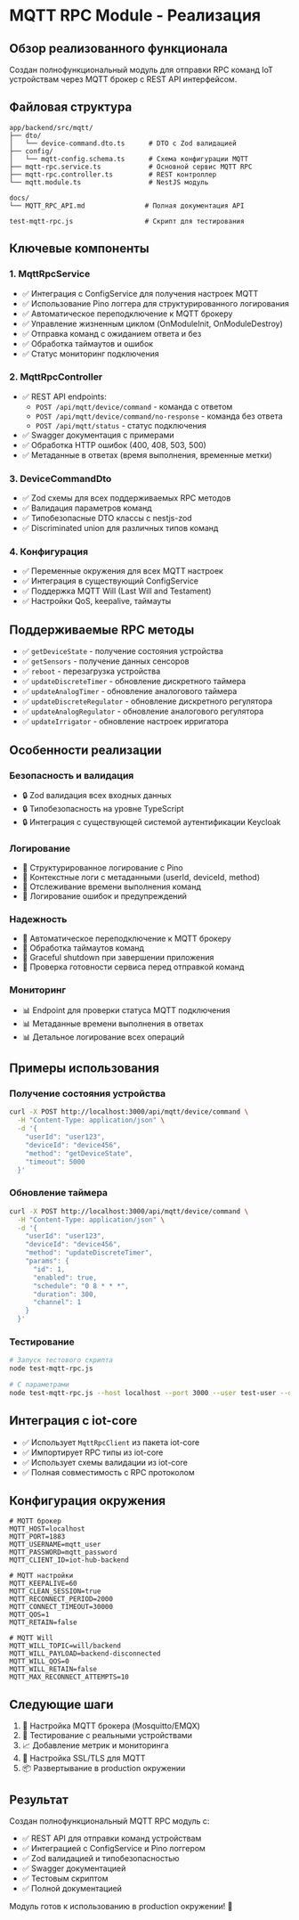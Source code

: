 # MQTT RPC Module - Реализация

## Обзор реализованного функционала

Создан полнофункциональный модуль для отправки RPC команд IoT устройствам через MQTT брокер с REST API интерфейсом.

## Файловая структура

```
app/backend/src/mqtt/
├── dto/
│   └── device-command.dto.ts      # DTO с Zod валидацией
├── config/
│   └── mqtt-config.schema.ts      # Схема конфигурации MQTT
├── mqtt-rpc.service.ts            # Основной сервис MQTT RPC
├── mqtt-rpc.controller.ts         # REST контроллер
└── mqtt.module.ts                 # NestJS модуль

docs/
└── MQTT_RPC_API.md               # Полная документация API

test-mqtt-rpc.js                  # Скрипт для тестирования
```

## Ключевые компоненты

### 1. MqttRpcService

- ✅ Интеграция с ConfigService для получения настроек MQTT
- ✅ Использование Pino логгера для структурированного логирования
- ✅ Автоматическое переподключение к MQTT брокеру
- ✅ Управление жизненным циклом (OnModuleInit, OnModuleDestroy)
- ✅ Отправка команд с ожиданием ответа и без
- ✅ Обработка таймаутов и ошибок
- ✅ Статус мониторинг подключения

### 2. MqttRpcController

- ✅ REST API endpoints:
  - `POST /api/mqtt/device/command` - команда с ответом
  - `POST /api/mqtt/device/command/no-response` - команда без ответа
  - `POST /api/mqtt/status` - статус подключения
- ✅ Swagger документация с примерами
- ✅ Обработка HTTP ошибок (400, 408, 503, 500)
- ✅ Метаданные в ответах (время выполнения, временные метки)

### 3. DeviceCommandDto

- ✅ Zod схемы для всех поддерживаемых RPC методов
- ✅ Валидация параметров команд
- ✅ Типобезопасные DTO классы с nestjs-zod
- ✅ Discriminated union для различных типов команд

### 4. Конфигурация

- ✅ Переменные окружения для всех MQTT настроек
- ✅ Интеграция в существующий ConfigService
- ✅ Поддержка MQTT Will (Last Will and Testament)
- ✅ Настройки QoS, keepalive, таймауты

## Поддерживаемые RPC методы

- ✅ `getDeviceState` - получение состояния устройства
- ✅ `getSensors` - получение данных сенсоров
- ✅ `reboot` - перезагрузка устройства
- ✅ `updateDiscreteTimer` - обновление дискретного таймера
- ✅ `updateAnalogTimer` - обновление аналогового таймера
- ✅ `updateDiscreteRegulator` - обновление дискретного регулятора
- ✅ `updateAnalogRegulator` - обновление аналогового регулятора
- ✅ `updateIrrigator` - обновление настроек ирригатора

## Особенности реализации

### Безопасность и валидация

- 🔒 Zod валидация всех входных данных
- 🔒 Типобезопасность на уровне TypeScript
- 🔒 Интеграция с существующей системой аутентификации Keycloak

### Логирование

- 📝 Структурированное логирование с Pino
- 📝 Контекстные логи с метаданными (userId, deviceId, method)
- 📝 Отслеживание времени выполнения команд
- 📝 Логирование ошибок и предупреждений

### Надежность

- 🔄 Автоматическое переподключение к MQTT брокеру
- 🔄 Обработка таймаутов команд
- 🔄 Graceful shutdown при завершении приложения
- 🔄 Проверка готовности сервиса перед отправкой команд

### Мониторинг

- 📊 Endpoint для проверки статуса MQTT подключения
- 📊 Метаданные времени выполнения в ответах
- 📊 Детальное логирование всех операций

## Примеры использования

### Получение состояния устройства

```bash
curl -X POST http://localhost:3000/api/mqtt/device/command \
  -H "Content-Type: application/json" \
  -d '{
    "userId": "user123",
    "deviceId": "device456",
    "method": "getDeviceState",
    "timeout": 5000
  }'
```

### Обновление таймера

```bash
curl -X POST http://localhost:3000/api/mqtt/device/command \
  -H "Content-Type: application/json" \
  -d '{
    "userId": "user123",
    "deviceId": "device456",
    "method": "updateDiscreteTimer",
    "params": {
      "id": 1,
      "enabled": true,
      "schedule": "0 8 * * *",
      "duration": 300,
      "channel": 1
    }
  }'
```

### Тестирование

```bash
# Запуск тестового скрипта
node test-mqtt-rpc.js

# С параметрами
node test-mqtt-rpc.js --host localhost --port 3000 --user test-user --device test-device
```

## Интеграция с iot-core

- ✅ Использует `MqttRpcClient` из пакета iot-core
- ✅ Импортирует RPC типы из iot-core
- ✅ Использует схемы валидации из iot-core
- ✅ Полная совместимость с RPC протоколом

## Конфигурация окружения

```env
# MQTT брокер
MQTT_HOST=localhost
MQTT_PORT=1883
MQTT_USERNAME=mqtt_user
MQTT_PASSWORD=mqtt_password
MQTT_CLIENT_ID=iot-hub-backend

# MQTT настройки
MQTT_KEEPALIVE=60
MQTT_CLEAN_SESSION=true
MQTT_RECONNECT_PERIOD=2000
MQTT_CONNECT_TIMEOUT=30000
MQTT_QOS=1
MQTT_RETAIN=false

# MQTT Will
MQTT_WILL_TOPIC=will/backend
MQTT_WILL_PAYLOAD=backend-disconnected
MQTT_WILL_QOS=0
MQTT_WILL_RETAIN=false
MQTT_MAX_RECONNECT_ATTEMPTS=10
```

## Следующие шаги

1. 🔧 Настройка MQTT брокера (Mosquitto/EMQX)
2. 🧪 Тестирование с реальными устройствами
3. 📈 Добавление метрик и мониторинга
4. 🔐 Настройка SSL/TLS для MQTT
5. 📦 Развертывание в production окружении

## Результат

Создан полнофункциональный MQTT RPC модуль с:

- ✅ REST API для отправки команд устройствам
- ✅ Интеграцией с ConfigService и Pino логгером
- ✅ Zod валидацией и типобезопасностью
- ✅ Swagger документацией
- ✅ Тестовым скриптом
- ✅ Полной документацией

Модуль готов к использованию в production окружении! 🚀
